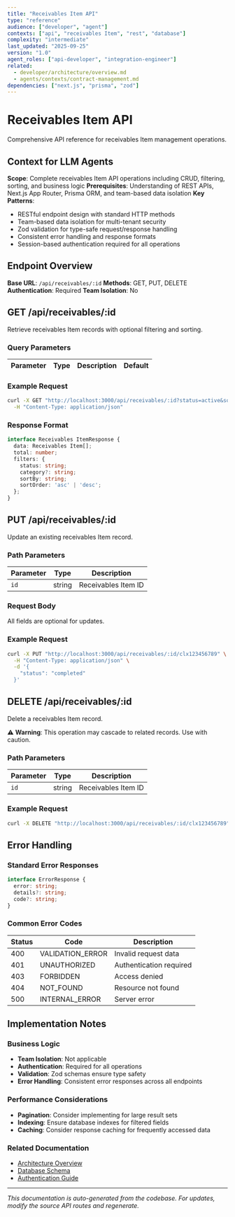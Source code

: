 ```yaml
---
title: "Receivables Item API"
type: "reference"
audience: ["developer", "agent"]
contexts: ["api", "receivables Item", "rest", "database"]
complexity: "intermediate"
last_updated: "2025-09-25"
version: "1.0"
agent_roles: ["api-developer", "integration-engineer"]
related:
  - developer/architecture/overview.md
  - agents/contexts/contract-management.md
dependencies: ["next.js", "prisma", "zod"]
---
```


# Receivables Item API

Comprehensive API reference for receivables Item management operations.

## Context for LLM Agents

**Scope**: Complete receivables Item API operations including CRUD, filtering, sorting, and business logic
**Prerequisites**: Understanding of REST APIs, Next.js App Router, Prisma ORM, and team-based data isolation
**Key Patterns**:
- RESTful endpoint design with standard HTTP methods
- Team-based data isolation for multi-tenant security
- Zod validation for type-safe request/response handling
- Consistent error handling and response formats
- Session-based authentication required for all operations

## Endpoint Overview

**Base URL**: `/api/receivables/:id`
**Methods**: GET, PUT, DELETE
**Authentication**: Required
**Team Isolation**: No


## GET /api/receivables/:id

Retrieve receivables Item records with optional filtering and sorting.

### Query Parameters

| Parameter | Type | Description | Default |
|-----------|------|-------------|---------|


### Example Request

```bash
curl -X GET "http://localhost:3000/api/receivables/:id?status=active&sortBy=createdAt&sortOrder=desc" \
  -H "Content-Type: application/json"
```

### Response Format

```typescript
interface Receivables ItemResponse {
  data: Receivables Item[];
  total: number;
  filters: {
    status: string;
    category?: string;
    sortBy: string;
    sortOrder: 'asc' | 'desc';
  };
}
```





## PUT /api/receivables/:id

Update an existing receivables Item record.

### Path Parameters

| Parameter | Type | Description |
|-----------|------|-------------|
| `id` | string | Receivables Item ID |

### Request Body

All fields are optional for updates.

### Example Request

```bash
curl -X PUT "http://localhost:3000/api/receivables/:id/clx123456789" \
  -H "Content-Type: application/json" \
  -d '{
    "status": "completed"
  }'
```



## DELETE /api/receivables/:id

Delete a receivables Item record.

⚠️ **Warning**: This operation may cascade to related records. Use with caution.

### Path Parameters

| Parameter | Type | Description |
|-----------|------|-------------|
| `id` | string | Receivables Item ID |

### Example Request

```bash
curl -X DELETE "http://localhost:3000/api/receivables/:id/clx123456789"
```


## Error Handling

### Standard Error Responses

```typescript
interface ErrorResponse {
  error: string;
  details?: string;
  code?: string;
}
```

### Common Error Codes

| Status | Code | Description |
|--------|------|-------------|
| 400 | VALIDATION_ERROR | Invalid request data |
| 401 | UNAUTHORIZED | Authentication required |
| 403 | FORBIDDEN | Access denied |
| 404 | NOT_FOUND | Resource not found |
| 500 | INTERNAL_ERROR | Server error |



## Implementation Notes

### Business Logic
- **Team Isolation**: Not applicable
- **Authentication**: Required for all operations
- **Validation**: Zod schemas ensure type safety
- **Error Handling**: Consistent error responses across all endpoints

### Performance Considerations
- **Pagination**: Consider implementing for large result sets
- **Indexing**: Ensure database indexes for filtered fields
- **Caching**: Consider response caching for frequently accessed data

### Related Documentation
- [Architecture Overview](../../developer/architecture/overview.md)
- [Database Schema](../../developer/architecture/database.md)
- [Authentication Guide](../../developer/authentication.md)

---

*This documentation is auto-generated from the codebase. For updates, modify the source API routes and regenerate.*